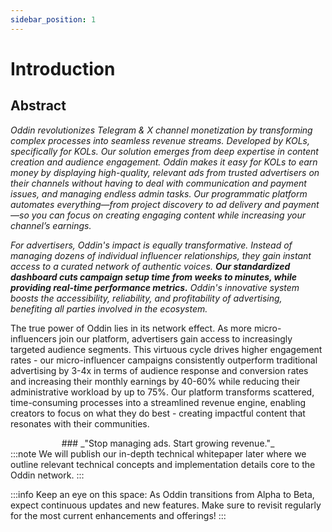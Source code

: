 ```yaml
---
sidebar_position: 1
---
```


# Introduction

## Abstract

_Oddin revolutionizes Telegram & X channel monetization by transforming complex processes into seamless revenue streams. Developed by KOLs, specifically for KOLs. Our solution emerges from deep expertise in content creation and audience engagement. Oddin makes it easy for KOLs to earn money by displaying high-quality, relevant ads from trusted advertisers on their channels without having to deal with communication and payment issues, and managing endless admin tasks. Our programmatic platform automates everything—from project discovery to ad delivery and payment—so you can focus on creating engaging content while increasing your channel’s earnings._

_For advertisers, Oddin's impact is equally transformative. Instead of managing dozens of individual influencer relationships, they gain instant access to a curated network of authentic voices. **Our standardized dashboard cuts campaign setup time from weeks to minutes, while providing real-time performance metrics.** Oddin's innovative system boosts the accessibility, reliability, and profitability of advertising, benefiting all parties involved in the ecosystem._

The true power of Oddin lies in its network effect. As more micro-influencers join our platform, advertisers gain access to increasingly targeted audience segments. This virtuous cycle drives higher engagement rates - our micro-influencer campaigns consistently outperform traditional advertising by 3-4x in terms of audience response and conversion rates and increasing their monthly earnings by 40-60% while reducing their administrative workload by up to 75%. Our platform transforms scattered, time-consuming processes into a streamlined revenue engine, enabling creators to focus on what they do best - creating impactful content that resonates with their communities.

<center>
### _"Stop managing ads. Start growing revenue."_
</center>
:::note
We will publish our in-depth technical whitepaper later where we outline relevant technical concepts and implementation details core to the Oddin network.
:::

:::info
Keep an eye on this space: As Oddin transitions from Alpha to Beta, expect continuous updates and new features. Make sure to revisit regularly for the most current enhancements and offerings!
:::
